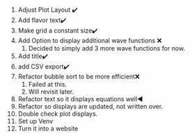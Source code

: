 1. Adjust Plot Layout  ✔️ 
1. Add flavor text✔️
1. Make grid a constant size✔️
1. Add Option to display additional wave functions ❌
    1. Decided to simply add 3 more wave functions for now. 
1. Add title✔️
1. add CSV export✔️
1. Refactor bubble sort to be more efficient❌
    1. Failed at this.
    1. Will revisit later.  
1. Refactor text so it displays equations well◀️
1. Refactor so displays are updated, not written over.
1. Double check plot displays.
1. Set up Venv
1. Turn it into a website
